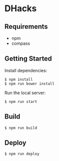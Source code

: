 # DHacks

## Requirements

- npm
- compass

## Getting Started

Install dependencies:

```
$ npm install
$ npm run bower install
```

Run the local server:

```
$ npm run start
```

## Build

```
$ npm run build
```

## Deploy

```
$ npm run deploy
```


